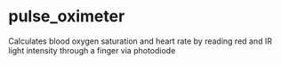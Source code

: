 # pulse_oximeter
Calculates blood oxygen saturation and heart rate by reading red and IR light intensity through a finger via photodiode
